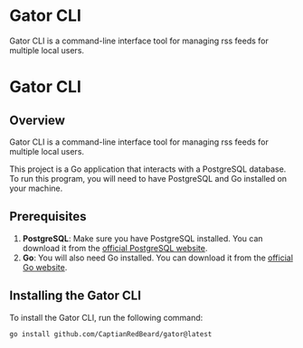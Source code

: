 # Gator CLI

Gator CLI is a command-line interface tool for managing rss feeds for multiple local users.

# Gator CLI

## Overview

Gator CLI is a command-line interface tool for managing rss feeds for multiple local users.

This project is a Go application that interacts with a PostgreSQL database. 
To run this program, you will need to have PostgreSQL and Go installed on your machine.

## Prerequisites

1. **PostgreSQL**: Make sure you have PostgreSQL installed. 
You can download it from the [official PostgreSQL website](https://www.postgresql.org/download/).
2. **Go**: You will also need Go installed. 
You can download it from the [official Go website](https://golang.org/dl/).

## Installing the Gator CLI

To install the Gator CLI, run the following command:

```bash
go install github.com/CaptianRedBeard/gator@latest